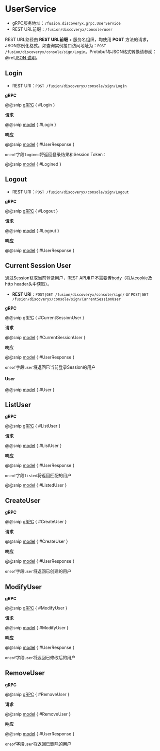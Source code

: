 # UserService

- gRPC服务地址：`/fusion.discoveryx.grpc.UserService`
- REST URL前缀：`/fusion/discoveryx/console/user`

REST URL路径由 **REST URL前缀** + 服务名组织，均使用 **POST** 方法的请求，JSON序例化格式。如查询实例接口访问地址为：`POST /fusion/discoveryx/console/sign/Login`。Protobuf与JSON格式转换请参阅： @ref[JSON 说明](../json.md)。

## Login

- REST URI：`POST /fusion/discoveryx/console/sign/Login`

**gRPC**

@@snip [gRPC](../../../../../../discoveryx-server/src/main/protobuf/fusion/discoveryx/server/grpc/server.proto) { #Login }

**请求**

@@snip [model](../../../../../../discoveryx-server/src/main/protobuf/fusion/discoveryx/server/protocol/user.proto) { #Login }

**响应**

@@snip [model](../../../../../../discoveryx-server/src/main/protobuf/fusion/discoveryx/server/protocol/user.proto) { #UserResponse }

`oneof`字段`logined`将返回登录结果和Session Token：

@@snip [model](../../../../../../discoveryx-server/src/main/protobuf/fusion/discoveryx/server/protocol/user.proto) { #Logined }

## Logout

- REST URI：`POST /fusion/discoveryx/console/sign/Logout`

**gRPC**

@@snip [gRPC](../../../../../../discoveryx-server/src/main/protobuf/fusion/discoveryx/server/grpc/server.proto) { #Logout }

**请求**

@@snip [model](../../../../../../discoveryx-server/src/main/protobuf/fusion/discoveryx/server/protocol/user.proto) { #Logout }

**响应**

@@snip [model](../../../../../../discoveryx-server/src/main/protobuf/fusion/discoveryx/server/protocol/user.proto) { #UserResponse }

## Current Session User

通过Session获取当前登录用户，REST API用户不需要传body（将从cookie及http header头中获取）。

- **REST URI**：`POST|GET /fusion/discoveryx/console/sign/` or `POST|GET /fusion/discoveryx/console/sign/CurrentSessionUser`

**gRPC**

@@snip [gRPC](../../../../../../discoveryx-server/src/main/protobuf/fusion/discoveryx/server/grpc/server.proto) { #CurrentSessionUser }

**请求**

@@snip [model](../../../../../../discoveryx-server/src/main/protobuf/fusion/discoveryx/server/protocol/user.proto) { #CurrentSessionUser }

**响应**

@@snip [model](../../../../../../discoveryx-server/src/main/protobuf/fusion/discoveryx/server/protocol/user.proto) { #UserResponse }

`oneof`字段`user`将返回已当前登录Session的用户

#### User

@@snip [model](../../../../../../discoveryx-server/src/main/protobuf/fusion/discoveryx/server/protocol/user.proto) { #User }

## ListUser

**gRPC**

@@snip [gRPC](../../../../../../discoveryx-server/src/main/protobuf/fusion/discoveryx/server/grpc/server.proto) { #ListUser }

**请求**

@@snip [model](../../../../../../discoveryx-server/src/main/protobuf/fusion/discoveryx/server/protocol/user.proto) { #ListUser }

**响应**

@@snip [model](../../../../../../discoveryx-server/src/main/protobuf/fusion/discoveryx/server/protocol/user.proto) { #UserResponse }

`oneof`字段`listed`将返回匹配的用户

@@snip [model](../../../../../../discoveryx-server/src/main/protobuf/fusion/discoveryx/server/protocol/user.proto) { #ListedUser }

## CreateUser

**gRPC**

@@snip [gRPC](../../../../../../discoveryx-server/src/main/protobuf/fusion/discoveryx/server/grpc/server.proto) { #CreateUser }

**请求**

@@snip [model](../../../../../../discoveryx-server/src/main/protobuf/fusion/discoveryx/server/protocol/user.proto) { #CreateUser }

**响应**

@@snip [model](../../../../../../discoveryx-server/src/main/protobuf/fusion/discoveryx/server/protocol/user.proto) { #UserResponse }

`oneof`字段`user`将返回已创建的用户

## ModifyUser

**gRPC**

@@snip [gRPC](../../../../../../discoveryx-server/src/main/protobuf/fusion/discoveryx/server/grpc/server.proto) { #ModifyUser }

**请求**

@@snip [model](../../../../../../discoveryx-server/src/main/protobuf/fusion/discoveryx/server/protocol/user.proto) { #ModifyUser }

**响应**

@@snip [model](../../../../../../discoveryx-server/src/main/protobuf/fusion/discoveryx/server/protocol/user.proto) { #UserResponse }

`oneof`字段`user`将返回已修改后的用户

## RemoveUser

**gRPC**

@@snip [gRPC](../../../../../../discoveryx-server/src/main/protobuf/fusion/discoveryx/server/grpc/server.proto) { #RemoveUser }

**请求**

@@snip [model](../../../../../../discoveryx-server/src/main/protobuf/fusion/discoveryx/server/protocol/user.proto) { #RemoveUser }

**响应**

@@snip [model](../../../../../../discoveryx-server/src/main/protobuf/fusion/discoveryx/server/protocol/user.proto) { #UserResponse }

`oneof`字段`user`将返回已删除的用户
